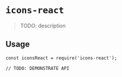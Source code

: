 # `icons-react`

> TODO: description

## Usage

```
const iconsReact = require('icons-react');

// TODO: DEMONSTRATE API
```
